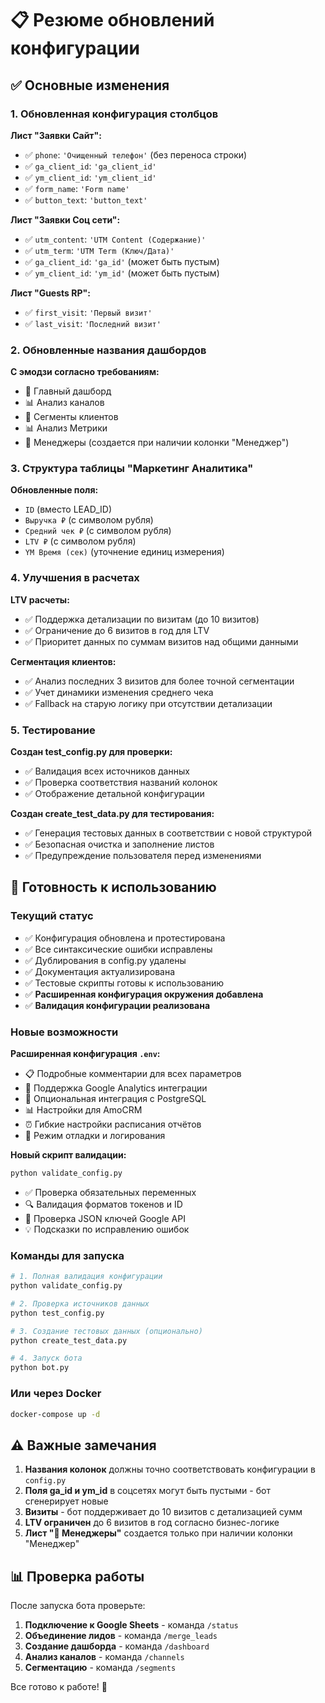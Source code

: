 # 📋 Резюме обновлений конфигурации

## ✅ Основные изменения

### 1. Обновленная конфигурация столбцов

**Лист "Заявки Сайт":**
- ✅ `phone`: `'Очищенный телефон'` (без переноса строки)
- ✅ `ga_client_id`: `'ga_client_id'` 
- ✅ `ym_client_id`: `'ym_client_id'`
- ✅ `form_name`: `'Form name'`
- ✅ `button_text`: `'button_text'`

**Лист "Заявки Соц сети":**
- ✅ `utm_content`: `'UTM Content (Содержание)'`
- ✅ `utm_term`: `'UTM Term (Ключ/Дата)'`
- ✅ `ga_client_id`: `'ga_id'` (может быть пустым)
- ✅ `ym_client_id`: `'ym_id'` (может быть пустым)

**Лист "Guests RP":**
- ✅ `first_visit`: `'Первый визит'`
- ✅ `last_visit`: `'Последний визит'`

### 2. Обновленные названия дашбордов

**С эмодзи согласно требованиям:**
- 🎯 Главный дашборд
- 📊 Анализ каналов  
- 👥 Сегменты клиентов
- 📊 Анализ Метрики
- 👤 Менеджеры (создается при наличии колонки "Менеджер")

### 3. Структура таблицы "Маркетинг Аналитика"

**Обновленные поля:**
- `ID` (вместо LEAD_ID)
- `Выручка ₽` (с символом рубля)
- `Средний чек ₽` (с символом рубля)
- `LTV ₽` (с символом рубля)
- `YM Время (сек)` (уточнение единиц измерения)

### 4. Улучшения в расчетах

**LTV расчеты:**
- ✅ Поддержка детализации по визитам (до 10 визитов)
- ✅ Ограничение до 6 визитов в год для LTV
- ✅ Приоритет данных по суммам визитов над общими данными

**Сегментация клиентов:**
- ✅ Анализ последних 3 визитов для более точной сегментации
- ✅ Учет динамики изменения среднего чека
- ✅ Fallback на старую логику при отсутствии детализации

### 5. Тестирование

**Создан test_config.py для проверки:**
- ✅ Валидация всех источников данных
- ✅ Проверка соответствия названий колонок
- ✅ Отображение детальной конфигурации

**Создан create_test_data.py для тестирования:**
- ✅ Генерация тестовых данных в соответствии с новой структурой
- ✅ Безопасная очистка и заполнение листов
- ✅ Предупреждение пользователя перед изменениями

## 🚀 Готовность к использованию

### Текущий статус
- ✅ Конфигурация обновлена и протестирована
- ✅ Все синтаксические ошибки исправлены  
- ✅ Дублирования в config.py удалены
- ✅ Документация актуализирована
- ✅ Тестовые скрипты готовы к использованию
- ✅ **Расширенная конфигурация окружения добавлена**
- ✅ **Валидация конфигурации реализована**

### Новые возможности

**Расширенная конфигурация `.env`:**
- 📋 Подробные комментарии для всех параметров
- 🔧 Поддержка Google Analytics интеграции
- 💾 Опциональная интеграция с PostgreSQL
- 📊 Настройки для AmoCRM
- ⏰ Гибкие настройки расписания отчётов
- 🐛 Режим отладки и логирования

**Новый скрипт валидации:**
```bash
python validate_config.py
```
- ✅ Проверка обязательных переменных
- 🔍 Валидация форматов токенов и ID
- 📝 Проверка JSON ключей Google API
- 💡 Подсказки по исправлению ошибок

### Команды для запуска

```bash
# 1. Полная валидация конфигурации
python validate_config.py

# 2. Проверка источников данных
python test_config.py

# 3. Создание тестовых данных (опционально)
python create_test_data.py

# 4. Запуск бота
python bot.py
```

### Или через Docker

```bash
docker-compose up -d
```

## ⚠️ Важные замечания

1. **Названия колонок** должны точно соответствовать конфигурации в `config.py`
2. **Поля ga_id и ym_id** в соцсетях могут быть пустыми - бот сгенерирует новые
3. **Визиты** - бот поддерживает до 10 визитов с детализацией сумм
4. **LTV ограничен** до 6 визитов в год согласно бизнес-логике
5. **Лист "👤 Менеджеры"** создается только при наличии колонки "Менеджер"

## 📊 Проверка работы

После запуска бота проверьте:

1. **Подключение к Google Sheets** - команда `/status`
2. **Объединение лидов** - команда `/merge_leads`  
3. **Создание дашборда** - команда `/dashboard`
4. **Анализ каналов** - команда `/channels`
5. **Сегментацию** - команда `/segments`

Все готово к работе! 🎉
